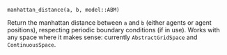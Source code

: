 ```
manhattan_distance(a, b, model::ABM)
```

Return the manhattan distance between `a` and `b` (either agents or agent positions), respecting periodic boundary conditions (if in use). Works with any space where it makes sense: currently `AbstractGridSpace` and `ContinuousSpace`.
